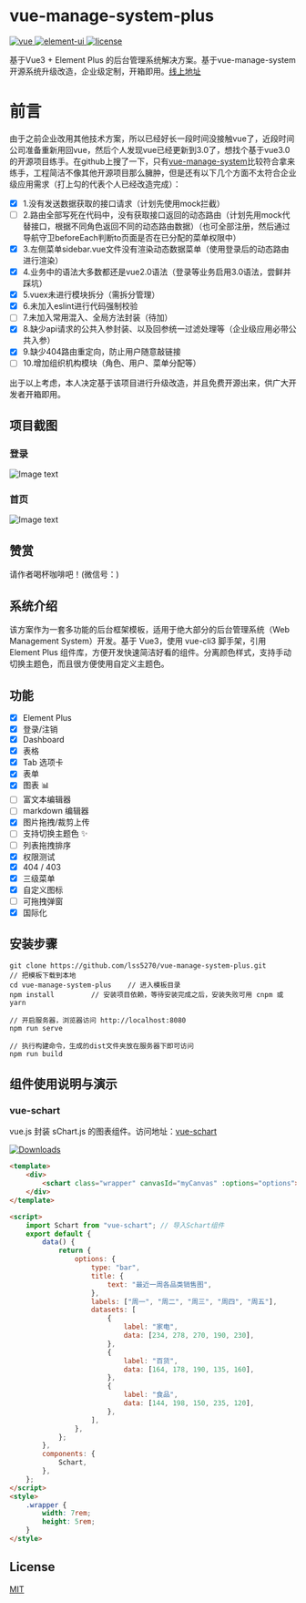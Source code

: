 # vue-manage-system-plus

  <a href="https://github.com/vuejs/vue">
    <img src="https://img.shields.io/badge/vue-3.0.0-brightgreen.svg" alt="vue">
  </a>
  <a href="https://github.com/ElemeFE/element">
    <img src="https://img.shields.io/badge/element--ui-2.8.2-brightgreen.svg" alt="element-ui">
  </a>
  <a href="https://github.com/lss5270/vue-manage-system-plus/blob/main/LICENSE">
    <img src="https://img.shields.io/github/license/mashape/apistatus.svg" alt="license">
  </a>

基于Vue3 + Element Plus 的后台管理系统解决方案。基于vue-manage-system开源系统升级改造，企业级定制，开箱即用。[线上地址](https://lin-xin.gitee.io/example/work/)

# 前言

由于之前企业改用其他技术方案，所以已经好长一段时间没接触vue了，近段时间公司准备重新用回vue，然后个人发现vue已经更新到3.0了，想找个基于vue3.0的开源项目练手。在github上搜了一下，只有[vue-manage-system](https://github.com/lin-xin/vue-manage-system)比较符合拿来练手，工程简洁不像其他开源项目那么臃肿，但是还有以下几个方面不太符合企业级应用需求（打上勾的代表个人已经改造完成）：

- [x] 1.没有发送数据获取的接口请求（计划先使用mock拦截）
- [ ] 2.路由全部写死在代码中，没有获取接口返回的动态路由（计划先用mock代替接口，根据不同角色返回不同的动态路由数据）（也可全部注册，然后通过导航守卫beforeEach判断to页面是否在已分配的菜单权限中）
- [x] 3.左侧菜单sidebar.vue文件没有渲染动态数据菜单（使用登录后的动态路由进行渲染）
- [x] 4.业务中的语法大多数都还是vue2.0语法（登录等业务启用3.0语法，尝鲜并踩坑）
- [x] 5.vuex未进行模块拆分（需拆分管理）
- [x] 6.未加入eslint进行代码强制校验
- [ ] 7.未加入常用混入、全局方法封装（待加）
- [x] 8.缺少api请求的公共入参封装、以及回参统一过滤处理等（企业级应用必带公共入参）
- [x] 9.缺少404路由重定向，防止用户随意敲链接
- [ ] 10.增加组织机构模块（角色、用户、菜单分配等）

出于以上考虑，本人决定基于该项目进行升级改造，并且免费开源出来，供广大开发者开箱即用。

## 项目截图

### 登录

![Image text](https://github.com/lin-xin/manage-system/raw/master/screenshots/wms3.png)

### 首页

![Image text](https://github.com/lin-xin/manage-system/raw/master/screenshots/wms1.png)

## 赞赏

请作者喝杯咖啡吧！(微信号：)



## 系统介绍

该方案作为一套多功能的后台框架模板，适用于绝大部分的后台管理系统（Web Management System）开发。基于 Vue3，使用 vue-cli3 脚手架，引用 Element Plus 组件库，方便开发快速简洁好看的组件。分离颜色样式，支持手动切换主题色，而且很方便使用自定义主题色。

## 功能

-   [x] Element Plus
-   [x] 登录/注销
-   [x] Dashboard
-   [x] 表格
-   [x] Tab 选项卡
-   [x] 表单
-   [x] 图表 :bar_chart:
-   [ ] 富文本编辑器
-   [ ] markdown 编辑器
-   [x] 图片拖拽/裁剪上传
-   [ ] 支持切换主题色 :sparkles:
-   [ ] 列表拖拽排序
-   [x] 权限测试
-   [x] 404 / 403
-   [x] 三级菜单
-   [x] 自定义图标
-   [ ] 可拖拽弹窗
-   [x] 国际化

## 安装步骤

```
git clone https://github.com/lss5270/vue-manage-system-plus.git      // 把模板下载到本地
cd vue-manage-system-plus    // 进入模板目录
npm install         // 安装项目依赖，等待安装完成之后，安装失败可用 cnpm 或 yarn

// 开启服务器，浏览器访问 http://localhost:8080
npm run serve

// 执行构建命令，生成的dist文件夹放在服务器下即可访问
npm run build
```

## 组件使用说明与演示

### vue-schart

vue.js 封装 sChart.js 的图表组件。访问地址：[vue-schart](https://github.com/linxin/vue-schart)

<p><a href="https://www.npmjs.com/package/vue-schart"><img src="https://img.shields.io/npm/dm/vue-schart.svg" alt="Downloads"></a></p>

```html
<template>
    <div>
        <schart class="wrapper" canvasId="myCanvas" :options="options"></schart>
    </div>
</template>

<script>
    import Schart from "vue-schart"; // 导入Schart组件
    export default {
        data() {
            return {
                options: {
                    type: "bar",
                    title: {
                        text: "最近一周各品类销售图",
                    },
                    labels: ["周一", "周二", "周三", "周四", "周五"],
                    datasets: [
                        {
                            label: "家电",
                            data: [234, 278, 270, 190, 230],
                        },
                        {
                            label: "百货",
                            data: [164, 178, 190, 135, 160],
                        },
                        {
                            label: "食品",
                            data: [144, 198, 150, 235, 120],
                        },
                    ],
                },
            };
        },
        components: {
            Schart,
        },
    };
</script>
<style>
    .wrapper {
        width: 7rem;
        height: 5rem;
    }
</style>
```

## License

[MIT](https://github.com/lss5270/vue-manage-system-plus/blob/master/LICENSE)